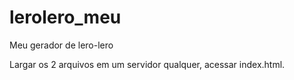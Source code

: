 # lerolero_meu
Meu gerador de lero-lero

Largar os 2 arquivos em um servidor qualquer, acessar index.html.
